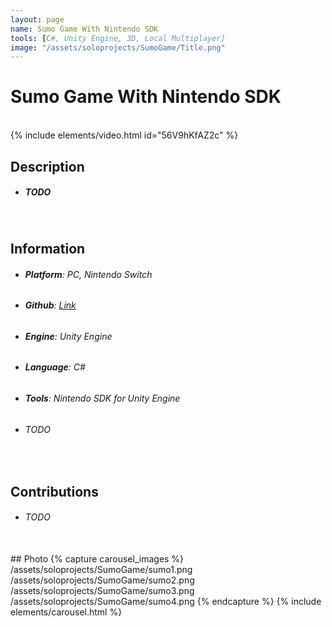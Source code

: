```yaml
---
layout: page
name: Sumo Game With Nintendo SDK
tools: [C#, Unity Engine, 3D, Local Multiplayer]
image: "/assets/soloprojects/SumoGame/Title.png"
---
```


# Sumo Game With Nintendo SDK

<br>
{% include elements/video.html id="56V9hKfAZ2c" %}

## Description
- ##### TODO

<br>

## Information
- ###### **Platform**: PC, Nintendo Switch
- ###### **Github**: [Link](https://github.com/JinhyunChoi-DEV/SimpleSumoGame)
- ###### **Engine**: Unity Engine
- ###### **Language**: C#
- ###### **Tools**: Nintendo SDK for Unity Engine
- ###### TODO

<br>

## Contributions
 - ###### TODO

<br>
## Photo
{% capture carousel_images %}
/assets/soloprojects/SumoGame/sumo1.png
/assets/soloprojects/SumoGame/sumo2.png
/assets/soloprojects/SumoGame/sumo3.png
/assets/soloprojects/SumoGame/sumo4.png
{% endcapture %}
{% include elements/carousel.html %}